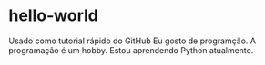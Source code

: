 # hello-world
Usado como tutorial rápido do GitHub
Eu gosto de programção. A programação é um hobby. Estou aprendendo Python atualmente.
